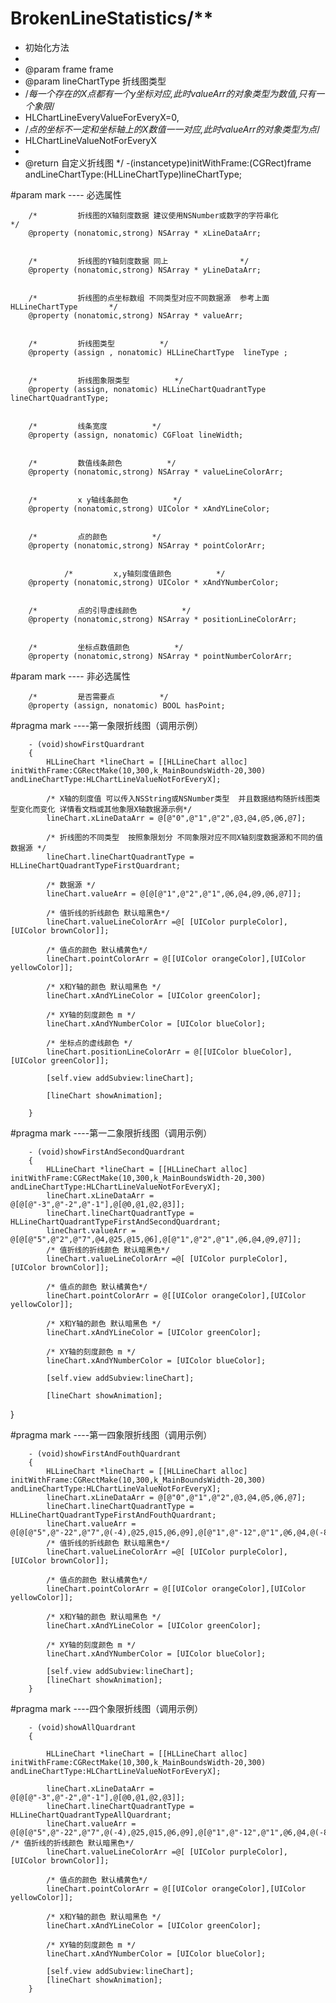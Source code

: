 # BrokenLineStatistics/**
*  初始化方法
*
*  @param frame         frame
*  @param lineChartType 折线图类型
*  /*每一个存在的X点都有一个y坐标对应,此时valueArr的对象类型为数值,只有一个象限*/
*  HLChartLineEveryValueForEveryX=0,
*  /*点的坐标不一定和坐标轴上的X数值一一对应,此时valueArr的对象类型为点*/
*  HLChartLineValueNotForEveryX
*
*  @return 自定义折线图
*/
		-(instancetype)initWithFrame:(CGRect)frame andLineChartType:(HLLineChartType)lineChartType;

#param mark ---- 必选属性
  
		/*         折线图的X轴刻度数据 建议使用NSNumber或数字的字符串化                */
		@property (nonatomic,strong) NSArray * xLineDataArr;


		/*         折线图的Y轴刻度数据 同上                */
		@property (nonatomic,strong) NSArray * yLineDataArr;


		/*         折线图的点坐标数组 不同类型对应不同数据源  参考上面HLLineChartType       */
		@property (nonatomic,strong) NSArray * valueArr;


		/*         折线图类型          */
		@property (assign , nonatomic) HLLineChartType  lineType ;


		/*         折线图象限类型          */
		@property (assign, nonatomic) HLLineChartQuadrantType  lineChartQuadrantType;


		/*         线条宽度          */
		@property (assign, nonatomic) CGFloat lineWidth;


		/*         数值线条颜色          */
		@property (nonatomic,strong) NSArray * valueLineColorArr;


		/*         x y轴线条颜色          */
		@property (nonatomic,strong) UIColor * xAndYLineColor;


		/*         点的颜色          */
		@property (nonatomic,strong) NSArray * pointColorArr;


				/*         x,y轴刻度值颜色          */
		@property (nonatomic,strong) UIColor * xAndYNumberColor;


		/*         点的引导虚线颜色          */
		@property (nonatomic,strong) NSArray * positionLineColorArr;


		/*         坐标点数值颜色          */
		@property (nonatomic,strong) NSArray * pointNumberColorArr;

#param mark ---- 非必选属性

		/*         是否需要点          */
		@property (assign, nonatomic) BOOL hasPoint;







#pragma mark ----第一象限折线图（调用示例）

		- (void)showFirstQuardrant
		{
			HLLineChart *lineChart = [[HLLineChart alloc] initWithFrame:CGRectMake(10,300,k_MainBoundsWidth-20,300) andLineChartType:HLChartLineValueNotForEveryX];

			/* X轴的刻度值 可以传入NSString或NSNumber类型  并且数据结构随折线图类型变化而变化 详情看文档或其他象限X轴数据源示例*/
			lineChart.xLineDataArr = @[@"0",@"1",@"2",@3,@4,@5,@6,@7];

			/* 折线图的不同类型  按照象限划分 不同象限对应不同X轴刻度数据源和不同的值数据源 */
			lineChart.lineChartQuadrantType = HLLineChartQuadrantTypeFirstQuardrant;

			/* 数据源 */
			lineChart.valueArr = @[@[@"1",@"2",@"1",@6,@4,@9,@6,@7]];

			/* 值折线的折线颜色 默认暗黑色*/
			lineChart.valueLineColorArr =@[ [UIColor purpleColor], [UIColor brownColor]];

			/* 值点的颜色 默认橘黄色*/
			lineChart.pointColorArr = @[[UIColor orangeColor],[UIColor yellowColor]];

			/* X和Y轴的颜色 默认暗黑色 */
			lineChart.xAndYLineColor = [UIColor greenColor];

			/* XY轴的刻度颜色 m */
			lineChart.xAndYNumberColor = [UIColor blueColor];

			/* 坐标点的虚线颜色 */
			lineChart.positionLineColorArr = @[[UIColor blueColor],[UIColor greenColor]];

			[self.view addSubview:lineChart];

			[lineChart showAnimation];

		}

#pragma mark ----第一二象限折线图（调用示例）


		- (void)showFirstAndSecondQuardrant
		{
			HLLineChart *lineChart = [[HLLineChart alloc] initWithFrame:CGRectMake(10,300,k_MainBoundsWidth-20,300) andLineChartType:HLChartLineValueNotForEveryX];
			lineChart.xLineDataArr = @[@[@"-3",@"-2",@"-1"],@[@0,@1,@2,@3]];
			lineChart.lineChartQuadrantType = HLLineChartQuadrantTypeFirstAndSecondQuardrant;
			lineChart.valueArr = @[@[@"5",@"2",@"7",@4,@25,@15,@6],@[@"1",@"2",@"1",@6,@4,@9,@7]];
			/* 值折线的折线颜色 默认暗黑色*/
			lineChart.valueLineColorArr =@[ [UIColor purpleColor], [UIColor brownColor]];

			/* 值点的颜色 默认橘黄色*/
			lineChart.pointColorArr = @[[UIColor orangeColor],[UIColor yellowColor]];

			/* X和Y轴的颜色 默认暗黑色 */
			lineChart.xAndYLineColor = [UIColor greenColor];

			/* XY轴的刻度颜色 m */
			lineChart.xAndYNumberColor = [UIColor blueColor];

			[self.view addSubview:lineChart];

			[lineChart showAnimation];

}

#pragma mark ----第一四象限折线图（调用示例）


		- (void)showFirstAndFouthQuardrant
		{
			HLLineChart *lineChart = [[HLLineChart alloc] initWithFrame:CGRectMake(10,300,k_MainBoundsWidth-20,300) andLineChartType:HLChartLineValueNotForEveryX];
			lineChart.xLineDataArr = @[@"0",@"1",@"2",@3,@4,@5,@6,@7];
			lineChart.lineChartQuadrantType = HLLineChartQuadrantTypeFirstAndFouthQuardrant;
			lineChart.valueArr = @[@[@"5",@"-22",@"7",@(-4),@25,@15,@6,@9],@[@"1",@"-12",@"1",@6,@4,@(-8),@6,@7]];
			/* 值折线的折线颜色 默认暗黑色*/
			lineChart.valueLineColorArr =@[ [UIColor purpleColor], [UIColor brownColor]];

			/* 值点的颜色 默认橘黄色*/
			lineChart.pointColorArr = @[[UIColor orangeColor],[UIColor yellowColor]];

			/* X和Y轴的颜色 默认暗黑色 */
			lineChart.xAndYLineColor = [UIColor greenColor];

			/* XY轴的刻度颜色 m */
			lineChart.xAndYNumberColor = [UIColor blueColor];

			[self.view addSubview:lineChart];
			[lineChart showAnimation];
		}
#pragma mark ----四个象限折线图（调用示例）


		- (void)showAllQuardrant
		{

			HLLineChart *lineChart = [[HLLineChart alloc] initWithFrame:CGRectMake(10,300,k_MainBoundsWidth-20,300) andLineChartType:HLChartLineValueNotForEveryX];

			lineChart.xLineDataArr = @[@[@"-3",@"-2",@"-1"],@[@0,@1,@2,@3]];
			lineChart.lineChartQuadrantType = HLLineChartQuadrantTypeAllQuardrant;
			lineChart.valueArr = @[@[@"5",@"-22",@"7",@(-4),@25,@15,@6,@9],@[@"1",@"-12",@"1",@6,@4,@(-8),@6,@7]];    /* 值折线的折线颜色 默认暗黑色*/
			lineChart.valueLineColorArr =@[ [UIColor purpleColor], [UIColor brownColor]];

			/* 值点的颜色 默认橘黄色*/
			lineChart.pointColorArr = @[[UIColor orangeColor],[UIColor yellowColor]];

			/* X和Y轴的颜色 默认暗黑色 */
			lineChart.xAndYLineColor = [UIColor greenColor];

			/* XY轴的刻度颜色 m */
			lineChart.xAndYNumberColor = [UIColor blueColor];

			[self.view addSubview:lineChart];
			[lineChart showAnimation];
		}


